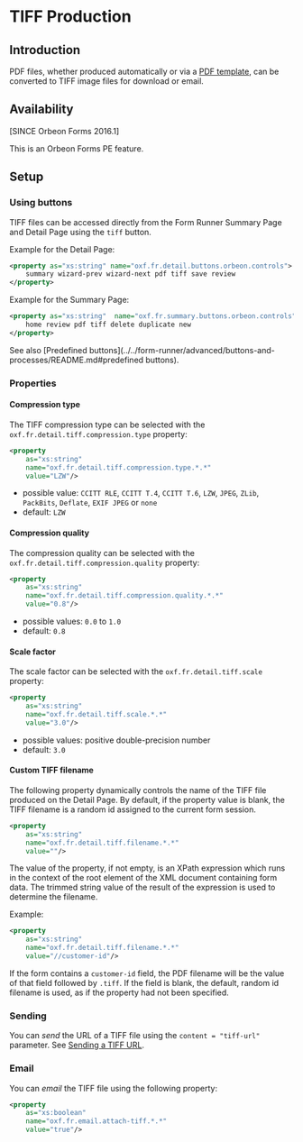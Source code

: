 # TIFF Production

<!-- toc -->

## Introduction

PDF files, whether produced automatically or via a [PDF template](../../form-builder/pdf-templates.md), can
be converted to TIFF image files for download or email.

## Availability

[SINCE Orbeon Forms 2016.1]

This is an Orbeon Forms PE feature.

## Setup

### Using buttons

TIFF files can be accessed directly from the Form Runner Summary Page and Detail Page using the `tiff` button.

Example for the Detail Page:

```xml
<property as="xs:string" name="oxf.fr.detail.buttons.orbeon.controls">
    summary wizard-prev wizard-next pdf tiff save review
</property>
```

Example for the Summary Page:

```xml
<property as="xs:string"  name="oxf.fr.summary.buttons.orbeon.controls">
    home review pdf tiff delete duplicate new
</property>
```

See also [Predefined buttons](../../form-runner/advanced/buttons-and-processes/README.md#predefined buttons).

### Properties

#### Compression type

The TIFF compression type can be selected with the `oxf.fr.detail.tiff.compression.type` property:

```xml
<property
    as="xs:string"
    name="oxf.fr.detail.tiff.compression.type.*.*"
    value="LZW"/>
```

- possible value: `CCITT RLE`, `CCITT T.4`, `CCITT T.6`, `LZW`, `JPEG`, `ZLib`, `PackBits`, `Deflate`, `EXIF JPEG` or `none`
- default: `LZW`

#### Compression quality

The compression quality can be selected with the `oxf.fr.detail.tiff.compression.quality` property:

```xml
<property
    as="xs:string"
    name="oxf.fr.detail.tiff.compression.quality.*.*"
    value="0.8"/>
```

- possible values: `0.0` to `1.0`
- default: `0.8`

#### Scale factor

The scale factor can be selected with the `oxf.fr.detail.tiff.scale` property:

```xml
<property
    as="xs:string"
    name="oxf.fr.detail.tiff.scale.*.*"
    value="3.0"/>
```

- possible values: positive double-precision number
- default: `3.0`

#### Custom TIFF filename

The following property dynamically controls the name of the TIFF file produced on the Detail Page. By default, if the property value is blank, the TIFF filename is a random id assigned to the current form session.

```xml
<property
    as="xs:string"
    name="oxf.fr.detail.tiff.filename.*.*"
    value=""/>
```

The value of the property, if not empty, is an XPath expression which runs in the context of the root element of the XML document containing form data. The trimmed string value of the result of the expression is used to determine the filename.

Example:

```xml
<property
    as="xs:string"
    name="oxf.fr.detail.tiff.filename.*.*"
    value="//customer-id"/>
```

If the form contains a `customer-id` field, the PDF filename will be the value of that field followed by `.tiff`. If the field is blank, the default, random id filename is used, as if the property had not been specified.

### Sending

You can *send* the URL of a TIFF file using the `content = "tiff-url"` parameter. See [Sending a TIFF URL](../../form-runner/advanced/buttons-and-processes/README.md#sending-a-tiff-url).

### Email

You can *email* the TIFF file using the following property:

```xml
<property
    as="xs:boolean"
    name="oxf.fr.email.attach-tiff.*.*"
    value="true"/>
```

